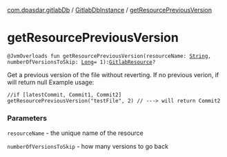 [com.dpasdar.gitlabDb](../index.md) / [GitlabDbInstance](index.md) / [getResourcePreviousVersion](./get-resource-previous-version.md)

# getResourcePreviousVersion

`@JvmOverloads fun getResourcePreviousVersion(resourceName: `[`String`](https://kotlinlang.org/api/latest/jvm/stdlib/kotlin/-string/index.html)`, numberOfVersionsToSkip: `[`Long`](https://kotlinlang.org/api/latest/jvm/stdlib/kotlin/-long/index.html)` = 1): `[`GitlabResource`](../-gitlab-resource/index.md)`?`

Get a previous version of the file without reverting. If no previous verion, if will return null
Example usage:

```
//if [latestCommit, Commit1, Commit2]
getResourcePreviousVersion("testFile", 2) // ---> will return Commit2
```

### Parameters

`resourceName` - the unique name of the resource

`numberOfVersionsToSkip` - how many versions to go back